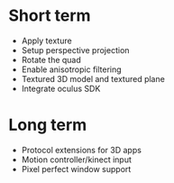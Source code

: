 Short term
==========
- Apply texture
- Setup perspective projection
- Rotate the quad
- Enable anisotropic filtering
- Textured 3D model and textured plane
- Integrate oculus SDK

Long term
=========
- Protocol extensions for 3D apps
- Motion controller/kinect input
- Pixel perfect window support